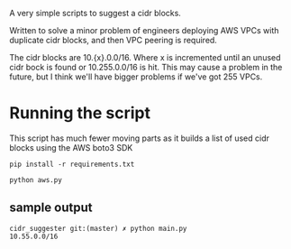 

A very simple scripts to suggest a cidr blocks.

Written to solve a minor problem of engineers deploying AWS VPCs with duplicate cidr blocks, and then VPC peering is required.

The cidr blocks are 10.{x}.0.0/16. Where x is incremented until an unused cidr bock is found or 10.255.0.0/16 is hit. This may cause a problem in the future, but I think we'll have bigger problems if we've got 255 VPCs.

# Running the script

This script has much fewer moving parts as it builds a list of used cidr blocks using the AWS boto3 SDK

```
pip install -r requirements.txt
```

```
python aws.py
```

## sample output

```
cidr_suggester git:(master) ✗ python main.py
10.55.0.0/16
```